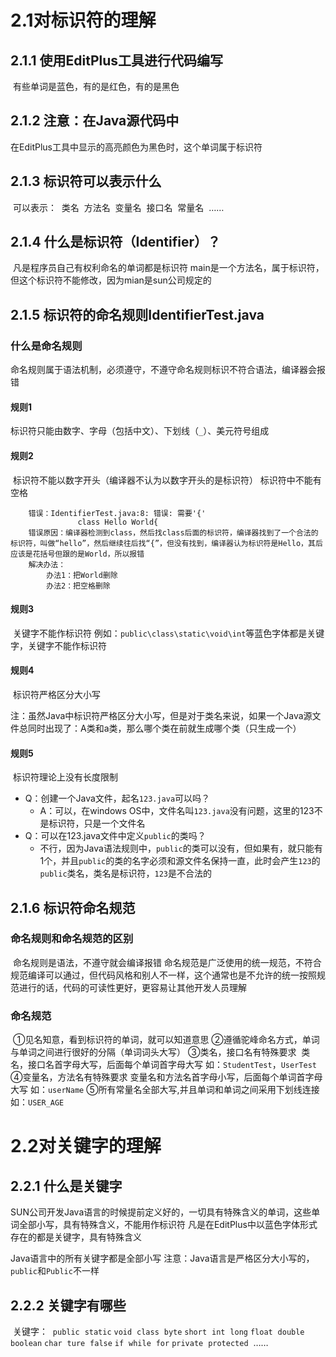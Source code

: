 # 2.1对标识符的理解

## 2.1.1 使用EditPlus工具进行代码编写

​	有些单词是蓝色，有的是红色，有的是黑色



## 2.1.2 注意：在Java源代码中

在EditPlus工具中显示的高亮颜色为黑色时，这个单词属于标识符



## 2.1.3 标识符可以表示什么

​	可以表示：
​		类名
​		方法名
​		变量名
​		接口名
​		常量名
​		……



## 2.1.4 什么是标识符（Identifier）？

​	凡是程序员自己有权利命名的单词都是标识符
​	main是一个方法名，属于标识符，但这个标识符不能修改，因为mian是sun公司规定的
​	

## 2.1.5 标识符的命名规则IdentifierTest.java

### 	什么是命名规则

​		命名规则属于语法机制，必须遵守，不遵守命名规则标识不符合语法，编译器会报错
​		

#### 		规则1

​			标识符只能由数字、字母（包括中文）、下划线（`_`）、美元符号组成

#### 		规则2

​			标识符不能以数字开头（编译器不认为以数字开头的是标识符）
​			标识符中不能有空格		

		错误：IdentifierTest.java:8: 错误: 需要'{'
		           class Hello World{
		错误原因：编译器检测到class，然后找class后面的标识符，编译器找到了一个合法的标识符，叫做“hello”，然后继续往后找“{”，但没有找到，编译器认为标识符是Hello，其后应该是花括号但跟的是World，所以报错
		解决办法：
			办法1：把World删除
			办法2：把空格删除
#### 		规则3

​			关键字不能作标识符
​			例如：`public\class\static\void\int`等蓝色字体都是关键字，关键字不能作标识符

#### 		规则4

​			标识符严格区分大小写

​			注：虽然Java中标识符严格区分大小写，但是对于类名来说，如果一个Java源文件总同时出现了：A类和a类，那么哪个类在前就生成哪个类（只生成一个）

#### 		规则5

​		标识符理论上没有长度限制



+   Q：创建一个Java文件，起名`123.java`可以吗？ 
    +   A：可以，在windows OS中，文件名叫`123.java`没有问题，这里的123不是标识符，只是一个文件名
+   Q：可以在123.java文件中定义`public`的类吗？
    +   不行，因为Java语法规则中，`public`的类可以没有，但如果有，就只能有1个，并且`public`的类的名字必须和源文件名保持一直，此时会产生`123`的`public`类名，类名是标识符，`123`是不合法的	



## 2.1.6 标识符命名规范

### 	命名规则和命名规范的区别

​	命名规则是语法，不遵守就会编译报错
​	命名规范是广泛使用的统一规范，不符合规范编译可以通过，但代码风格和别人不一样，这个通常也是不允许的
​	统一按照规范进行的话，代码的可读性更好，更容易让其他开发人员理解

### 	命名规范

​	①见名知意，看到标识符的单词，就可以知道意思
​	②遵循驼峰命名方式，单词与单词之间进行很好的分隔（单词词头大写）
​	③类名，接口名有特殊要求
​		类名，接口名首字母大写，后面每个单词首字母大写
​			如：`StudentTest`，`UserTest`
​	④变量名，方法名有特殊要求
​		变量名和方法名首字母小写，后面每个单词首字母大写
​			如：`userName`
​	⑤所有常量名全部大写,并且单词和单词之间采用下划线连接
​			如：`USER_AGE`



# 2.2对关键字的理解

## 2.2.1 什么是关键字

SUN公司开发Java语言的时候提前定义好的，一切具有特殊含义的单词，这些单词全部小写，具有特殊含义，不能用作标识符
凡是在EditPlus中以蓝色字体形式存在的都是关键字，具有特殊含义

Java语言中的所有关键字都是全部小写
注意：Java语言是严格区分大小写的，`public`和`Public`不一样

## 2.2.2 关键字有哪些

​	关键字：
​		`public`
​		`static`
​		`void`
​		`class`
​		`byte`
​		`short`
​		`int`
​		`long`
​		`float`
​		`double`
​		`boolean`
​		`char`
​		`ture`
​		`false`
​		`if`
​		`while`
​		`for`
​		`private`
​		`protected`
​		……
​	
​				 

